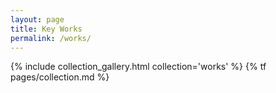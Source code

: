 ```yaml
---
layout: page
title: Key Works
permalink: /works/
---
```


{% include collection_gallery.html collection='works' %}
{% tf pages/collection.md %}
